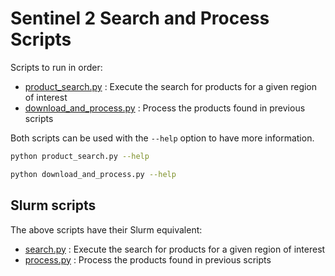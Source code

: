 # Sentinel 2 Search and Process Scripts

Scripts to run in order:

* [product_search.py](product_search.py) : Execute the search for products for a given region of interest
* [download_and_process.py](download_and_process.py) : Process the products found in previous scripts

Both scripts can be used with the `--help` option to have more information.

```bash
python product_search.py --help
```

```bash
python download_and_process.py --help
```

## Slurm scripts

The above scripts have their Slurm equivalent:

* [search.py](search.sh) : Execute the search for products for a given region of interest
* [process.py](process.sh) : Process the products found in previous scripts

